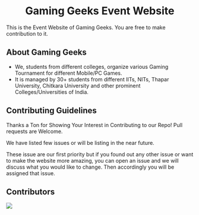 <h1 align="center">Gaming Geeks Event Website</h1> 
This is the Event Website of Gaming Geeks. You are free to make contribution to it.

<h2>About Gaming Geeks</h2>
<ul>
    <li>We, students from different colleges, organize various Gaming Tournament for different Mobile/PC Games.</li>
    <li>It is managed by 30+ students from different IITs, NITs, Thapar University, Chitkara University and other prominent Colleges/Universities of India.</li>
</ul>

<h2>Contributing Guidelines</h2>
<p>Thanks a Ton for Showing Your Interest in Contributing to our Repo! Pull requests are Welcome.</p>
<p>We have listed few issues or will be listing in the near future.</p>
<p>These issue are our first priority but if you found out any other issue or want to make the website more amazing, you can open an issue and we will discuss what you would like to change. Then accordingly you will be assigned that issue.</p>

<h2>Contributors</h2>
<a href="https://github.com/ggeeks/GamerDays2-Website/graphs/contributors">
  <img src="https://contributors-img.web.app/image?repo=ggeeks/GamerDays2-Website" />
</a>
